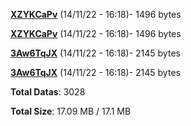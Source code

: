 [**XZYKCaPv**](/data/XZYKCaPv.txt) (14/11/22 - 16:18)- 1496 bytes

[**XZYKCaPv**](/data/XZYKCaPv.txt) (14/11/22 - 16:18)- 1496 bytes

[**3Aw6TqJX**](/data/3Aw6TqJX.txt) (14/11/22 - 16:18)- 2145 bytes

[**3Aw6TqJX**](/data/3Aw6TqJX.txt) (14/11/22 - 16:18)- 2145 bytes

**Total Datas**: 3028

**Total Size**: 17.09 MB / 17.1 MB